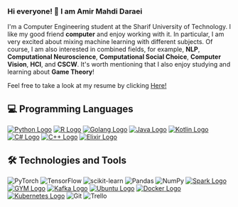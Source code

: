 ### Hi everyone! 👋 I am Amir Mahdi Daraei 

I'm a Computer Engineering student at the Sharif University of Technology.
I like my good friend **computer** and enjoy working with it. In particular, I am very excited about mixing machine learning with different subjects. Of course, I am also interested in combined fields, for example, **NLP**, **Computational Neuroscience**, **Computational Social Choice**, **Computer Vision**, **HCI**, and **CSCW**.
It's worth mentioning that I also enjoy studying and learning about **Game Theory**!

<!--
**hgoli02/hgoli02** is a ✨ _special_ ✨ repository because its `README.md` (this file) appears on your GitHub profile.

Here are some ideas to get you started:

- 🔭 I have a background in physics (Iran's National Physics Olympiad Silver medalist)
- 🌱 I’m currently learning 
- 👯 I’m looking to collaborate on ...
- 🤔 I’m looking for help with ...
- 💬 Ask me about ...
- 📫 How to reach me: ...
- 😄 Pronouns: ...
- ⚡ Fun fact: ...
-->
Feel free to take a look at my resume by clicking [Here!](https://github.com/amiiirdara/amiiirdara/blob/main/AmirMahdiDaraei_CV.pdf)

## 💻 Programming Languages

[![Python Logo](https://img.shields.io/badge/-Python-yellow?style=flat&logo=python&logoColor=white)](https://www.python.org)
[![R Logo](https://img.shields.io/badge/-R-red?style=flat&logo=r&logoColor=white)](https://www.r-project.org)
[![Golang Logo](https://img.shields.io/badge/-Golang-blue?style=flat&logo=go&logoColor=white)](https://golang.org)
[![Java Logo](https://img.shields.io/badge/-Java-orange?style=flat&logo=java&logoColor=white)](https://www.java.com)
[![Kotlin Logo](https://img.shields.io/badge/-Kotlin-0095D5?style=flat&logo=kotlin&logoColor=white)](https://kotlinlang.org)
[![C# Logo](https://img.shields.io/badge/-C%23-purple?style=flat&logo=c-sharp&logoColor=white)](https://docs.microsoft.com/en-us/dotnet/csharp/)
[![C++ Logo](https://img.shields.io/badge/-C++-blue?style=flat&logo=c%2B%2B&logoColor=white)](https://isocpp.org)
[![Elixir Logo](https://img.shields.io/badge/-Elixir-purple?style=flat&logo=elixir&logoColor=white)](https://elixir-lang.org)

## 🛠️ Technologies and Tools
![PyTorch](https://img.shields.io/badge/PyTorch-%23EE4C2C.svg?style=for-the-badge&logo=PyTorch&logoColor=white)
![TensorFlow](https://img.shields.io/badge/TensorFlow-%23FF6F00.svg?style=for-the-badge&logo=TensorFlow&logoColor=white)
![scikit-learn](https://img.shields.io/badge/scikit--learn-%23F7931E.svg?style=for-the-badge&logo=scikit-learn&logoColor=white)
![Pandas](https://img.shields.io/badge/pandas-%23150458.svg?style=for-the-badge&logo=pandas&logoColor=white)
![NumPy](https://img.shields.io/badge/numpy-%23013243.svg?style=for-the-badge&logo=numpy&logoColor=white)
[![Spark Logo](https://img.shields.io/badge/Spark-%23E25A1C.svg?style=for-the-badge&logo=Apache%20Spark&logoColor=white)](https://spark.apache.org)
[![GYM Logo](https://img.shields.io/badge/GYM-%23FFC107.svg?style=for-the-badge&logo=OpenAI%20GYM&logoColor=white)](https://gym.openai.com)
[![Kafka Logo](https://img.shields.io/badge/Kafka-%23000000.svg?style=for-the-badge&logo=Apache%20Kafka&logoColor=white)](https://kafka.apache.org)
[![Ubuntu Logo](https://img.shields.io/badge/Ubuntu-%23E95420.svg?style=for-the-badge&logo=Ubuntu&logoColor=white)](https://ubuntu.com)
[![Docker Logo](https://img.shields.io/badge/Docker-%232496ED.svg?style=for-the-badge&logo=Docker&logoColor=white)](https://www.docker.com)
[![Kubernetes Logo](https://img.shields.io/badge/Kubernetes-%23326CE5.svg?style=for-the-badge&logo=Kubernetes&logoColor=white)](https://kubernetes.io)
![Git](https://img.shields.io/badge/git-%23F05033.svg?style=for-the-badge&logo=git&logoColor=white)
![Trello](https://img.shields.io/badge/Trello-%23026AA7.svg?style=for-the-badge&logo=Trello&logoColor=white)
 
